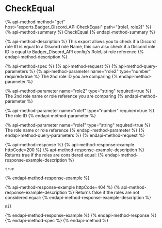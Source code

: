 # CheckEqual

{% api-method method="get" host="exports.Badger\_Discord\_API:CheckEqual" path="\(role1, role2\)" %}
{% api-method-summary %}
CheckEqual
{% endapi-method-summary %}

{% api-method-description %}
This export allows you to check if a Discord role ID is equal to a Discord role Name, this can also check if a Discord role ID is equal to Badger\_Discord\_API config's RoleList role reference
{% endapi-method-description %}

{% api-method-spec %}
{% api-method-request %}
{% api-method-query-parameters %}
{% api-method-parameter name="role2" type="number" required=true %}
The 2nd role ID you are comparing
{% endapi-method-parameter %}

{% api-method-parameter name="role2" type="string" required=true %}
The 2nd role name or role reference you are comparing
{% endapi-method-parameter %}

{% api-method-parameter name="role1" type="number" required=true %}
The role ID
{% endapi-method-parameter %}

{% api-method-parameter name="role1" type="string" required=true %}
The role name or role reference
{% endapi-method-parameter %}
{% endapi-method-query-parameters %}
{% endapi-method-request %}

{% api-method-response %}
{% api-method-response-example httpCode=200 %}
{% api-method-response-example-description %}
Returns true if the roles are considered equal:
{% endapi-method-response-example-description %}

```
true
```
{% endapi-method-response-example %}

{% api-method-response-example httpCode=404 %}
{% api-method-response-example-description %}
Returns false if the roles are not considered equal:
{% endapi-method-response-example-description %}

```text
nil
```
{% endapi-method-response-example %}
{% endapi-method-response %}
{% endapi-method-spec %}
{% endapi-method %}

